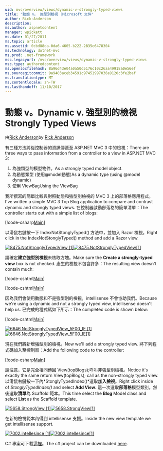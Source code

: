 ```yaml
---
uid: mvc/overview/views/dynamic-v-strongly-typed-views
title: "動態 v。 強型別檢視 |Microsoft 文件"
author: Rick-Anderson
description: 
ms.author: aspnetcontent
manager: wpickett
ms.date: 01/27/2011
ms.topic: article
ms.assetid: 0cbd88da-0da6-4605-b222-2835c6478304
ms.technology: dotnet-mvc
ms.prod: .net-framework
msc.legacyurl: /mvc/overview/views/dynamic-v-strongly-typed-views
msc.type: authoredcontent
ms.openlocfilehash: 8a96d43e04a0a50d5176c10c26aa49918a0e56ef
ms.sourcegitcommit: 9a9483aceb34591c97451997036a9120c3fe2baf
ms.translationtype: MT
ms.contentlocale: zh-TW
ms.lasthandoff: 11/10/2017
---
```

<a name="dynamic-v-strongly-typed-views"></a><span data-ttu-id="f099f-103">動態 v。</span><span class="sxs-lookup"><span data-stu-id="f099f-103">Dynamic v.</span></span> <span data-ttu-id="f099f-104">強型別的檢視</span><span class="sxs-lookup"><span data-stu-id="f099f-104">Strongly Typed Views</span></span>
====================
<span data-ttu-id="f099f-105">由[Rick Anderson](https://github.com/Rick-Anderson)</span><span class="sxs-lookup"><span data-stu-id="f099f-105">by [Rick Anderson](https://github.com/Rick-Anderson)</span></span>

<span data-ttu-id="f099f-106">有三種方法將從控制器的資訊傳遞至 ASP.NET MVC 3 中的檢視：</span><span class="sxs-lookup"><span data-stu-id="f099f-106">There are three ways to pass information from a controller to a view in ASP.NET MVC 3:</span></span>

1. <span data-ttu-id="f099f-107">為強類型的模型物件。</span><span class="sxs-lookup"><span data-stu-id="f099f-107">As a strongly typed model object.</span></span>
2. <span data-ttu-id="f099f-108">為動態類型 (使用@model動態)</span><span class="sxs-lookup"><span data-stu-id="f099f-108">As a dynamic type (using @model dynamic)</span></span>
3. <span data-ttu-id="f099f-109">使用 ViewBag</span><span class="sxs-lookup"><span data-stu-id="f099f-109">Using the ViewBag</span></span>

<span data-ttu-id="f099f-110">我所撰寫的簡單比較與對照動態和強型別檢視的 MVC 3 上的部落格應用程式。</span><span class="sxs-lookup"><span data-stu-id="f099f-110">I've written a simple MVC 3 Top Blog application to compare and contrast dynamic and strongly typed views.</span></span> <span data-ttu-id="f099f-111">在控制器啟動部落格的簡單清單：</span><span class="sxs-lookup"><span data-stu-id="f099f-111">The controller starts out with a simple list of blogs:</span></span>

[!code-csharp[Main](dynamic-v-strongly-typed-views/samples/sample1.cs)]

<span data-ttu-id="f099f-112">以滑鼠右鍵按一下 IndexNotStonglyTyped() 方法中，並加入 Razor 檢視。</span><span class="sxs-lookup"><span data-stu-id="f099f-112">Right click in the IndexNotStonglyTyped() method and add a Razor view.</span></span>

<span data-ttu-id="f099f-113">[![8475.NotStronglyTypedView [1]](dynamic-v-strongly-typed-views/_static/image2.png)](dynamic-v-strongly-typed-views/_static/image1.png)</span><span class="sxs-lookup"><span data-stu-id="f099f-113">[![8475.NotStronglyTypedView[1]](dynamic-v-strongly-typed-views/_static/image2.png)](dynamic-v-strongly-typed-views/_static/image1.png)</span></span>

<span data-ttu-id="f099f-114">請確定**建立強型別檢視**未核取方塊。</span><span class="sxs-lookup"><span data-stu-id="f099f-114">Make sure the **Create a strongly-typed view** box is not checked.</span></span> <span data-ttu-id="f099f-115">產生的檢視不包含許多：</span><span class="sxs-lookup"><span data-stu-id="f099f-115">The resulting view doesn't contain much:</span></span>

[!code-cshtml[Main](dynamic-v-strongly-typed-views/samples/sample2.cshtml)]

[!code-cshtml[Main](dynamic-v-strongly-typed-views/samples/sample3.cshtml)]

<span data-ttu-id="f099f-116">因為我們會使用動態和不是強型別的檢視，intellisense 不會協助我們。</span><span class="sxs-lookup"><span data-stu-id="f099f-116">Because we're using a dynamic and not a strongly typed view, intellisense doesn't help us.</span></span> <span data-ttu-id="f099f-117">已完成的程式碼如下所示：</span><span class="sxs-lookup"><span data-stu-id="f099f-117">The completed code is shown below:</span></span>

[!code-cshtml[Main](dynamic-v-strongly-typed-views/samples/sample4.cshtml)]

<span data-ttu-id="f099f-118">[![6646.NotStronglyTypedView_5F00_IE [1]](dynamic-v-strongly-typed-views/_static/image4.png)](dynamic-v-strongly-typed-views/_static/image3.png)</span><span class="sxs-lookup"><span data-stu-id="f099f-118">[![6646.NotStronglyTypedView_5F00_IE[1]](dynamic-v-strongly-typed-views/_static/image4.png)](dynamic-v-strongly-typed-views/_static/image3.png)</span></span>

<span data-ttu-id="f099f-119">現在我們將新增強型別的檢視。</span><span class="sxs-lookup"><span data-stu-id="f099f-119">Now we'll add a strongly typed view.</span></span> <span data-ttu-id="f099f-120">將下列程式碼加入至控制器：</span><span class="sxs-lookup"><span data-stu-id="f099f-120">Add the following code to the controller:</span></span>

[!code-csharp[Main](dynamic-v-strongly-typed-views/samples/sample5.cs)]


<span data-ttu-id="f099f-121">請注意，它是完全相同傳回 View(topBlogs);呼叫非強型別檢視。</span><span class="sxs-lookup"><span data-stu-id="f099f-121">Notice it's exactly the same return View(topBlogs); call as the non-strongly typed view.</span></span> <span data-ttu-id="f099f-122">以滑鼠右鍵按一下內*StonglyTypedIndex()*選取**加入檢視**。</span><span class="sxs-lookup"><span data-stu-id="f099f-122">Right click inside of *StonglyTypedIndex()* and select **Add View**.</span></span> <span data-ttu-id="f099f-123">這一次選取**部落格**模型類別，然後選取**清單**為 Scaffold 範本。</span><span class="sxs-lookup"><span data-stu-id="f099f-123">This time select the **Blog** Model class and select **List** as the Scaffold template.</span></span>

<span data-ttu-id="f099f-124">[![5658.StrongView [1]](dynamic-v-strongly-typed-views/_static/image6.png)](dynamic-v-strongly-typed-views/_static/image5.png)</span><span class="sxs-lookup"><span data-stu-id="f099f-124">[![5658.StrongView[1]](dynamic-v-strongly-typed-views/_static/image6.png)](dynamic-v-strongly-typed-views/_static/image5.png)</span></span>

<span data-ttu-id="f099f-125">在新的檢視範本內得到 intellisense 支援。</span><span class="sxs-lookup"><span data-stu-id="f099f-125">Inside the new view template we get intellisense support.</span></span>

<span data-ttu-id="f099f-126">[![7002.intellesince [1]](dynamic-v-strongly-typed-views/_static/image8.png)](dynamic-v-strongly-typed-views/_static/image7.png)</span><span class="sxs-lookup"><span data-stu-id="f099f-126">[![7002.intellesince[1]](dynamic-v-strongly-typed-views/_static/image8.png)](dynamic-v-strongly-typed-views/_static/image7.png)</span></span>

<span data-ttu-id="f099f-127">C# 專案可下載[這裡](https://blogs.msdn.com/cfs-file.ashx/__key/CommunityServer-Blogs-Components-WeblogFiles/00-00-01-11-73-SSMS/1817.Mvc3ViewDemo.zip)。</span><span class="sxs-lookup"><span data-stu-id="f099f-127">The c# project can be downloaded [here](https://blogs.msdn.com/cfs-file.ashx/__key/CommunityServer-Blogs-Components-WeblogFiles/00-00-01-11-73-SSMS/1817.Mvc3ViewDemo.zip).</span></span>

